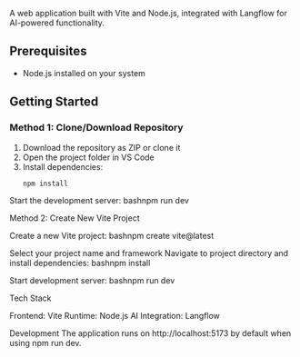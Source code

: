 A web application built with Vite and Node.js, integrated with Langflow for AI-powered functionality.

## Prerequisites

- Node.js installed on your system

## Getting Started

### Method 1: Clone/Download Repository
1. Download the repository as ZIP or clone it
2. Open the project folder in VS Code
3. Install dependencies:
   ```bash
   npm install

Start the development server:
bashnpm run dev


Method 2: Create New Vite Project

Create a new Vite project:
bashnpm create vite@latest

Select your project name and framework
Navigate to project directory and install dependencies:
bashnpm install

Start development server:
bashnpm run dev


Tech Stack

Frontend: Vite
Runtime: Node.js
AI Integration: Langflow

Development
The application runs on http://localhost:5173 by default when using npm run dev.
